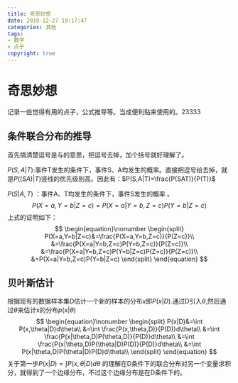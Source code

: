 ```yaml
---
title: 奇思妙想
date: 2019-12-27 19:17:47
categories: 其他
tags:
- 数学
- 点子
copyright: true
---
```


# 奇思妙想

记录一些觉得有用的点子，公式推导等。当成便利贴来使用的。23333

<!--more-->

## 条件联合分布的推导

首先搞清楚逗号是与的意思，把逗号去掉，加个括号就好理解了。

$P(S,A|T)$:事件T发生的条件下，事件S、A均发生的概率。直接把逗号给去掉，就是$P((SA)|T)$竖线的优先级别高。因此有：$P(S,A|T)=\frac{P(SAT)}{P(T)}$

$P(S|A,T)$ ：事件A、T均发生的条件下，事件S发生的概率 。
$$
P(X=a,Y=b|Z=c)=P(X=a|Y=b,Z=c)P(Y=b|Z=c)
$$
上式的证明如下：
$$
\begin{equation}\nonumber
\begin{split}
P(X=a,Y=b|Z=c)&=\frac{P(X=a,Y=b,Z=c)}{P(Z=c)}\\
&=\frac{P(X=a|Y=b,Z=c)P(Y=b,Z=c)}{P(Z=c)}\\
&=\frac{P(X=a|Y=b,Z=c)P(Y=b|Z=c)P(Z=c)}{P(Z=c)}\\
&=P(X=a|Y=b,Z=c)P(Y=b|Z=c)
\end{split} 
\end{equation}
$$

## 贝叶斯估计

根据现有的数据样本集D估计一个新的样本的分布$x$即$P(x|D)$.通过D引入$\theta$,然后通过$\theta$来估计x的分布$p(x|\theta)$
$$
\begin{equation}\nonumber
\begin{split}
P(x|D)&=\int P(x,\theta|D)d\theta\\
&=\int \frac{P(x,\theta,D)}{P(D)}d\theta\\
&=\int \frac{P(x|\theta,D)P(\theta,D)}{P(D)}d\theta\\
&=\int \frac{P(x|\theta,D)P(\theta|D)P(D)}{P(D)}d\theta\\
&=\int P(x|\theta,D)P(\theta|D)P(D)d\theta\\
\end{split} 
\end{equation}
$$
关于第一步$P(x|D)=\int P(x,\theta|D)d\theta$ 的理解在D条件下的联合分布对另一个变量求积分，就得到了一个边缘分布，不过这个边缘分布是在D条件下的。